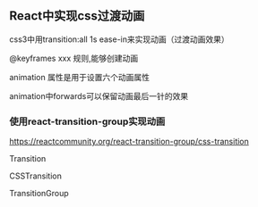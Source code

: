 ## React中实现css过渡动画

css3中用transition:all 1s ease-in来实现动画（过渡动画效果）

@keyframes  xxx 规则,能够创建动画

animation 属性是用于设置六个动画属性

animation中forwards可以保留动画最后一针的效果

### 使用react-transition-group实现动画
https://reactcommunity.org/react-transition-group/css-transition

Transition

CSSTransition

TransitionGroup



